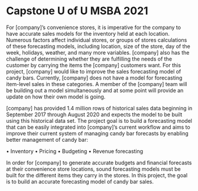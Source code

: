 # Capstone U of U MSBA 2021

For [company]’s convenience stores, it is imperative for the company to have accurate sales models for the inventory held at each location.  Numerous factors affect individual stores, or groups of stores calculations of these forecasting models, including location, size of the store, day of the week, holidays, weather, and many more variables. [company] also has the challenge of determining whether they are fulfilling the needs of the customer by carrying the items the [company] customers want. For this project, [company] would like to improve the sales forecasting model of candy bars. Currently, [company] does not have a model for forecasting item-level sales in these categories. A member of the [company] team will be building out a model simultaneously and at some point will provide an update on how their own model is going. 

[company] has provided 1.4 million rows of historical sales data beginning in September 2017 through August 2020 and expects the model to be built using this historical data set.  The project goal is to build a forecasting model that can be easily integrated into [company]’s current workflow and aims to improve their current system of managing candy bar forecasts by enabling better management of candy bar:

•	Inventory
•	Pricing
•	Budgeting
•	Revenue forecasting

In order for [company] to generate accurate budgets and financial forecasts at their convenience store locations, sound forecasting models must be built for the different items they carry in the stores.  In this project, the goal is to build an accurate forecasting model of candy bar sales.

